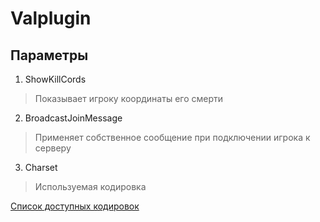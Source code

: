 # Valplugin
## Параметры
1. ShowKillCords
> Показывает игроку координаты его смерти
2. BroadcastJoinMessage
> Применяет собственное сообщение при подключении игрока к серверу
3. Charset
> Используемая кодировка

[Список доступных кодировок](https://docs.oracle.com/javase/8/docs/technotes/guides/intl/encoding.doc.html)